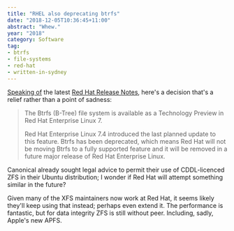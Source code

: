 ```yaml
---
title: "RHEL also deprecating btrfs"
date: "2018-12-05T10:36:45+11:00"
abstract: "Whew."
year: "2018"
category: Software
tag:
- btrfs
- file-systems
- red-hat
- written-in-sydney
---
```

[Speaking of] the latest [Red Hat Release Notes], here's a decision that's a relief rather than a point of sadness:

> The Btrfs (B-Tree) file system is available as a Technology Preview in Red Hat Enterprise Linux 7.
> 
> Red Hat Enterprise Linux 7.4 introduced the last planned update to this feature. Btrfs has been deprecated, which means Red Hat will not be moving Btrfs to a fully supported feature and it will be removed in a future major release of Red Hat Enterprise Linux.

Canonical already sought legal advice to permit their use of CDDL-licenced ZFS in their Ubuntu distribution; I wonder if Red Hat will attempt something similar in the future?

Given many of the XFS maintainers now work at Red Hat, it seems likely they'll keep using that instead; perhaps even extend it. The performance is fantastic, but for data integrity ZFS is still without peer. Including, sadly, Apple's new APFS.

[Speaking of]: https://rubenerd.com/red-hat-deprecating-kde-with-reminiscing/
[Red Hat Release Notes]: https://access.redhat.com/documentation/en-us/red_hat_enterprise_linux/7/html-single/7.6_release_notes/ "7.6 Release Notes"

